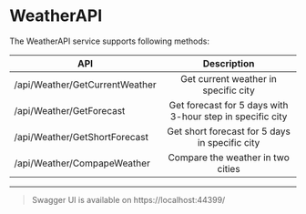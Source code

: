 # WeatherAPI

The WeatherAPI service supports following methods:
  
| API           | Description   |
| ------------- |:-------------:|
| /api/Weather/GetCurrentWeather| Get current weather in specific city |
| /api/Weather/GetForecast      | Get forecast for 5 days with 3-hour step in specific city      |
| /api/Weather/GetShortForecast | Get short forecast for 5 days in specific city      |
| /api/Weather/CompapeWeather   | Compare the weather in two cities      |

***

> Swagger UI is available on https://localhost:44399/
